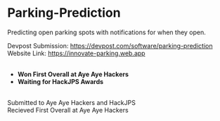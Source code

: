 # Parking-Prediction
Predicting open parking spots with notifications for when they open. 

Devpost Submission: https://devpost.com/software/parking-prediction
<br/>
Website Link: https://innovate-parking.web.app
<br/>
<br/>
<ul>
  <li><b>Won First Overall at Aye Aye Hackers</b></li>
  <li><b>Waiting for HackJPS Awards</b></li>
</ul>
<br/>
Submitted to Aye Aye Hackers and HackJPS
<br/> 
Recieved First Overall at Aye Aye Hackers

